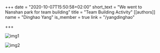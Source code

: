 +++
date = "2020-10-07T15:50:58+02:00"
short_text = "We went to Nanshan park for team building"
title = "Team Building Activity"
[[authors]]
    name = "Dinghao Yang"
    is_member = true
    link = "/yangdinghao"

+++

![img1](/img/nanshan_1.jpg)

![img2](/img/nanshan_2.jpg)